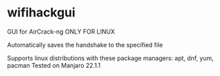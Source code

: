 # wifihackgui
GUI for AirCrack-ng
ONLY FOR LINUX

Automatically saves the handshake to the specified file

Supports linux distributions with these package managers: apt, dnf, yum, pacman
Tested on Manjaro 22.1.1
